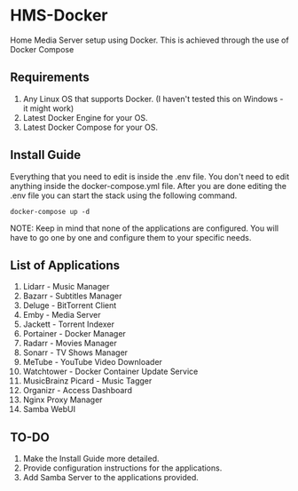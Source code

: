 # HMS-Docker
Home Media Server setup using Docker.
This is achieved through the use of Docker Compose

## Requirements
1. Any Linux OS that supports Docker. (I haven't tested this on Windows - it might work)
2. Latest Docker Engine for your OS.
3. Latest Docker Compose for your OS.

## Install Guide
Everything that you need to edit is inside the .env file. You don't need to edit anything inside the docker-compose.yml file.
After you are done editing the .env file you can start the stack using the following command.

    docker-compose up -d
    
NOTE: Keep in mind that none of the applications are configured. You will have to go one by one and configure them to your specific needs.

## List of Applications
1. Lidarr - Music Manager
2. Bazarr - Subtitles Manager
3. Deluge - BitTorrent Client
4. Emby - Media Server
5. Jackett - Torrent Indexer
6. Portainer - Docker Manager
7. Radarr - Movies Manager
8. Sonarr - TV Shows Manager
9. MeTube - YouTube Video Downloader
10. Watchtower - Docker Container Update Service
11. MusicBrainz Picard - Music Tagger
12. Organizr - Access Dashboard
13. Nginx Proxy Manager
14. Samba WebUI  

## TO-DO
1. Make the Install Guide more detailed.
2. Provide configuration instructions for the applications.
3. Add Samba Server to the applications provided.
